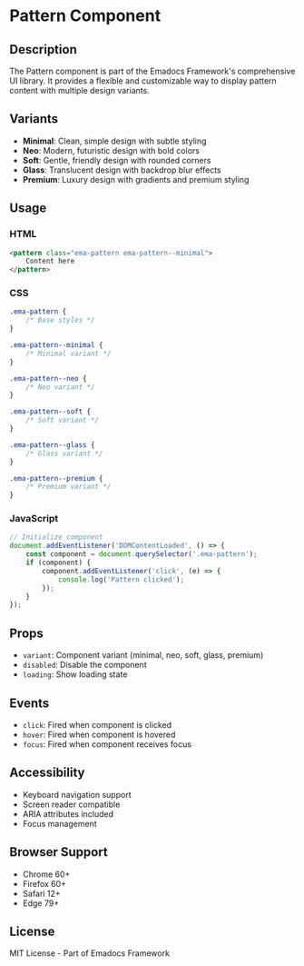 # Pattern Component

## Description
The Pattern component is part of the Emadocs Framework's comprehensive UI library. It provides a flexible and customizable way to display pattern content with multiple design variants.

## Variants
- **Minimal**: Clean, simple design with subtle styling
- **Neo**: Modern, futuristic design with bold colors
- **Soft**: Gentle, friendly design with rounded corners
- **Glass**: Translucent design with backdrop blur effects
- **Premium**: Luxury design with gradients and premium styling

## Usage

### HTML
```html
<pattern class="ema-pattern ema-pattern--minimal">
    Content here
</pattern>
```

### CSS
```css
.ema-pattern {
    /* Base styles */
}

.ema-pattern--minimal {
    /* Minimal variant */
}

.ema-pattern--neo {
    /* Neo variant */
}

.ema-pattern--soft {
    /* Soft variant */
}

.ema-pattern--glass {
    /* Glass variant */
}

.ema-pattern--premium {
    /* Premium variant */
}
```

### JavaScript
```javascript
// Initialize component
document.addEventListener('DOMContentLoaded', () => {
    const component = document.querySelector('.ema-pattern');
    if (component) {
        component.addEventListener('click', (e) => {
            console.log('Pattern clicked');
        });
    }
});
```

## Props
- `variant`: Component variant (minimal, neo, soft, glass, premium)
- `disabled`: Disable the component
- `loading`: Show loading state

## Events
- `click`: Fired when component is clicked
- `hover`: Fired when component is hovered
- `focus`: Fired when component receives focus

## Accessibility
- Keyboard navigation support
- Screen reader compatible
- ARIA attributes included
- Focus management

## Browser Support
- Chrome 60+
- Firefox 60+
- Safari 12+
- Edge 79+

## License
MIT License - Part of Emadocs Framework
